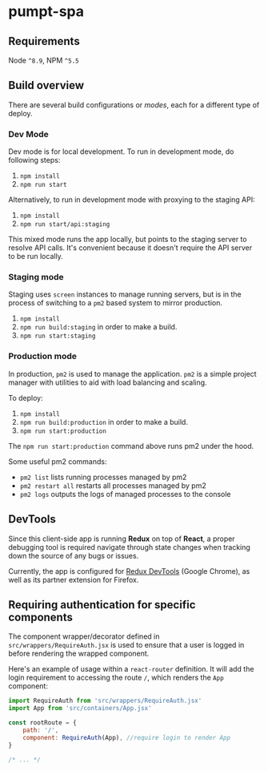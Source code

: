 # pumpt-spa

## Requirements

Node `^8.9`, NPM `^5.5`

## Build overview

There are several build configurations or *modes*, each for a different type of
deploy.

### Dev Mode

Dev mode is for local development. To run in development mode, do following steps:

1. `npm install`
2. `npm run start`

Alternatively, to run in development mode with proxying to the staging API:

1. `npm install`
2. `npm run start/api:staging`

This mixed mode runs the app locally, but points to the staging server to
resolve API calls. It's convenient because it doesn't require the API server to
be run locally.

### Staging mode

Staging uses `screen` instances to manage running servers, but is in the process
of switching to a `pm2` based system to mirror production.

1. `npm install`
2. `npm run build:staging` in order to make a build.
3. `npm run start:staging`

### Production mode

In production, `pm2` is used to manage the application. `pm2` is a simple
project manager with utilities to aid with load balancing and scaling.

To deploy:

1. `npm install`
2. `npm run build:production` in order to make a build.
3. `npm run start:production`

The `npm run start:production` command above runs pm2 under the hood.

Some useful pm2 commands:

* `pm2 list` lists running processes managed by pm2
* `pm2 restart all` restarts all processes managed by pm2
* `pm2 logs` outputs the logs of managed processes to the console

## DevTools

Since this client-side app is running **Redux** on top of **React**, a proper
debugging tool is required navigate through state changes when tracking down
the source of any bugs or issues.

Currently, the app is configured for [Redux
DevTools](https://chrome.google.com/webstore/detail/redux-devtools/lmhkpmbekcpmknklioeibfkpmmfibljd?hl=en)
(Google Chrome), as well as its partner extension for Firefox.

## Requiring authentication for specific components
The component wrapper/decorator defined in `src/wrappers/RequireAuth.jsx` is used to ensure that a user is logged in before rendering the wrapped component.

Here's an example of usage within a `react-router` definition. It will add the login requirement to accessing the route `/`, which renders the `App` component:

```javascript
import RequireAuth from 'src/wrappers/RequireAuth.jsx'
import App from 'src/containers/App.jsx'

const rootRoute = {
    path: '/',
    component: RequireAuth(App), //require login to render App
}

/* ... */
```

